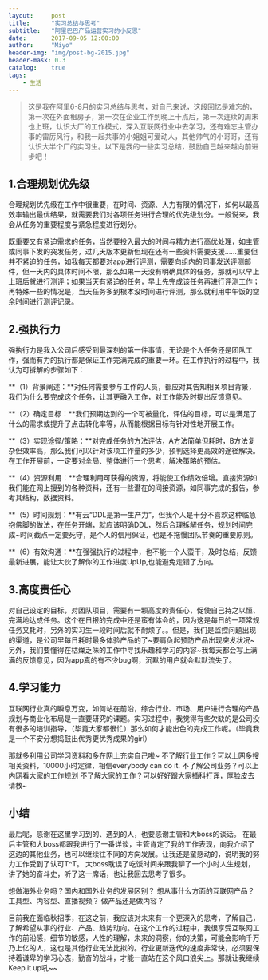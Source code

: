 ```yaml
---
layout:     post
title:      "实习总结与思考"
subtitle:   "阿里巴巴产品运营实习的小反思"
date:       2017-09-05 12:00:00
author:     "Miyo"
header-img: "img/post-bg-2015.jpg"
header-mask: 0.3
catalog:    true
tags:
    - 生活
---
```


> 这是我在阿里6-8月的实习总结与思考，对自己来说，这段回忆是难忘的，第一次在外面租房子，第一次在企业工作到晚上十点后，第一次连续的周末也上班，认识大厂的工作模式，深入互联网行业中去学习，还有难忘主管办事的雷厉风行，和我一起共事的小姐姐可爱动人，其他帅气的小哥哥，还有认识大半个厂的实习生。以下是我的一些实习总结，鼓励自己越来越向前进步吧！

## 1.合理规划优先级
合理规划优先级在工作中很重要，在时间、资源、人力有限的情况下，如何以最高效率输出最优结果，就需要我们对各项任务进行合理的优先级划分。一般说来，我会从任务的重要程度与紧急程度进行划分。

既重要又有紧迫需求的任务，当然要投入最大的时间与精力进行高优处理，如主管或同事下发的突发任务，过几天版本更新但现在还有一些资料需要支援……重要但并不紧迫的任务，如我每天都要对app进行评测，需要向组内的同事发送评测邮件，但一天内的具体时间不限，那么如果一天没有明确具体的任务，那就可以早上上班后就进行测评；如果当天有紧迫的任务，早上先完成该任务再进行评测工作；再特殊一些的情况是，当天任务多到根本没时间进行评测，那么就利用中午饭的空余时间进行测评记录。

## 2.强执行力
强执行力是我入公司后感受到最深刻的第一件事情，无论是个人任务还是团队工作，强而有力的执行都是保证工作完满完成的重要一环。在工作执行的过程中，我认为可拆解的步骤如下：

**（1）背景阐述：**对任何需要参与工作的人员，都应对其告知相关项目背景，我们为什么要完成这个任务，让其更融入工作，对工作能及时提出反馈意见。

**（2）确定目标：**我们预期达到的一个可被量化，评估的目标，可以是满足了什么的需求或提升了点击转化率等，从而能根据目标有针对性地开展工作。

**（3）实现途径/策略：**对完成任务的方法评估，A方法简单但耗时，B方法复杂但效率高，那么我们可以针对该项工作量的多少，预判选择更高效的途径解决。在工作开展前，一定要对全局、整体进行一个思考，解决策略的预估。

**（4）资源利用：**合理利用可获得的资源，将能使工作绩效倍增。直接资源如我们能在网上搜到的各种资料，还有一些潜在的间接资源，如同事完成的报告，参考其结构，数据资料。

**（5）时间规划：**有云“DDL是第一生产力”，但我个人是十分不喜欢这种临急抱佛脚的做法，在任务开端，就应该明确DDL，然后合理拆解任务，规划时间完成~时间截点一定要死守，是个人的信用保证，也是不拖慢团队节奏的重要原则。

**（6）有效沟通：**在强强执行的过程中，也不能一个人蛮干，及时总结，反馈最新进展，能让大伙了解你的工作进度UpUp,也能避免走错了方向。

## 3.高度责任心
对自己设定的目标，对团队项目，需要有一颗高度的责任心，促使自己持之以恒、完满地达成任务。这个在日报的完成中还是蛮有体会的，因为这是每日的一项常规任务又耗时，另外的实习生一段时间后就不耐烦了。。但是，我们是监控问题出现的渠道，是公司里每日耗时最多体验产品的了~要肩负起预防产品出现突发状况~另外，我们要懂得在枯燥乏味的工作中寻找乐趣和学习的内容~我每天都会写上满满的反馈意见，因为app真的有不少bug啊，沉默的用户就会默默流失了。

## 4.学习能力
互联网行业真的瞬息万变，如何站在前沿，综合行业、市场、用户进行合理的产品规划与商业化布局是一直要研究的课题。实习过程中，我觉得有些欠缺的是公司没有很多的培训指导，（毕竟大家都很忙）那么如何才能出色的完成工作呢。（毕竟我是一个不安分想捣鼓出优秀更优秀成果的girl）

那就多利用公司学习资料和多在网上充实自己啦~
不了解行业工作？可以上网多搜相关资料，10000小时定律，相信everybody can do it.
不了解公司业务？可以上内网看大家的工作规划
不了解大家的工作？可以好好跟大家插科打诨，厚脸皮去请教~

## 小结
最后呢，感谢在这里学习到的、遇到的人，也要感谢主管和大boss的谈话。
在最后主管和大boss都跟我进行了一番详谈，主管肯定了我的工作表现，向我介绍了这边的其他业务，也可以继续往不同的方向发展。让我还是蛮感动的，说明我的努力工作受到了认可T^T。
大boss耽误了吃饭时间来跟我聊了一个小时人生规划，讲了她的奋斗史，听了这一席话，也让我回去思考了很多。

想做海外业务吗？国内和国外业务的发展区别？
想从事什么方面的互联网产品？工具型、内容型、直播视频？
做产品还是做内容？

目前我在面临秋招季，在这之前，我应该对未来有一个更深入的思考，了解自己，了解希望从事的行业、产品、趋势动向。在这个工作的过程中，我很享受互联网工作的前沿感，细节的敏感，人性的理解，未来的洞察，你的决策，可能会影响千万乃上亿的人，这也是其他行业无法比拟的。行业更新迭代的速度非常快，必须要保持着谦卑的学习心态，勤奋的战斗，才能一直站在这个风口浪尖上。那就让我继续Keep it up吼~~
